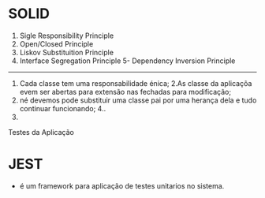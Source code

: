 # SOLID

1. Sigle Responsibility Principle
2. Open/Closed Principle
3. Liskov Substituition Principle
4. Interface Segregation Principle
5- Dependency Inversion Principle

-----------

1. Cada classe tem uma responsabilidade énica;
2.As classe da aplicaçõa evem ser abertas para extensão nas fechadas para modificação;
3. né devemos pode substituir uma classe pai por uma herança dela e tudo continuar funcionando;
4..
5.


Testes da Aplicação
# JEST
- é um framework para aplicação de testes unitarios no sistema.